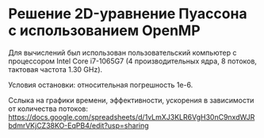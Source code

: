 # Решение 2D-уравнение Пуассона с использованием OpenMP
Для вычислений был использован пользовательский компьютер с процессором Intel Core i7-1065G7 (4 производительных ядра, 8 потоков, тактовая частота 1.30 GHz).

Условия остановки: относительная погрешность 1e-6. 

Сслыка на графики времени, эффективности, ускорения в зависимости от количества потоков: 
https://docs.google.com/spreadsheets/d/1vLmXJ3KLR6VgH30nC9nxdWJRbdmrVKjCZ38KO-EqPB4/edit?usp=sharing


